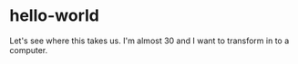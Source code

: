 # hello-world
Let's see where this takes us. 
I'm almost 30 and I want to transform in to a computer. 
